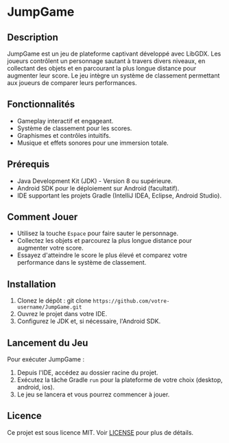 # JumpGame

## Description
JumpGame est un jeu de plateforme captivant développé avec LibGDX. Les joueurs contrôlent un personnage sautant à travers divers niveaux, en collectant des objets et en parcourant la plus longue distance pour augmenter leur score. Le jeu intègre un système de classement permettant aux joueurs de comparer leurs performances.

## Fonctionnalités
- Gameplay interactif et engageant.
- Système de classement pour les scores.
- Graphismes et contrôles intuitifs.
- Musique et effets sonores pour une immersion totale.

## Prérequis
- Java Development Kit (JDK) - Version 8 ou supérieure.
- Android SDK pour le déploiement sur Android (facultatif).
- IDE supportant les projets Gradle (IntelliJ IDEA, Eclipse, Android Studio).
  
## Comment Jouer
- Utilisez la touche `Espace` pour faire sauter le personnage.
- Collectez les objets et parcourez la plus longue distance pour augmenter votre score.
- Essayez d'atteindre le score le plus élevé et comparez votre performance dans le système de classement.

## Installation
1. Clonez le dépôt :
git clone `https://github.com/votre-username/JumpGame.git`
2. Ouvrez le projet dans votre IDE.
3. Configurez le JDK et, si nécessaire, l'Android SDK.

## Lancement du Jeu
Pour exécuter JumpGame :
1. Depuis l'IDE, accédez au dossier racine du projet.
2. Exécutez la tâche Gradle `run` pour la plateforme de votre choix (desktop, android, ios).
3. Le jeu se lancera et vous pourrez commencer à jouer.

## Licence
Ce projet est sous licence MIT. Voir [LICENSE](LICENSE.md) pour plus de détails.
